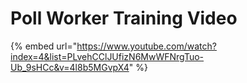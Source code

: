 # Poll Worker Training Video

{% embed url="https://www.youtube.com/watch?index=4&list=PLvehCClJUfizN6MwWFNrgTuo-Ub_9sHCc&v=4l8b5MGvpX4" %}
